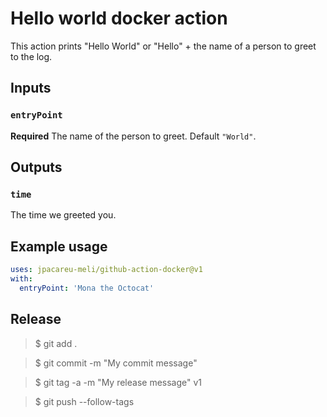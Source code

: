 # Hello world docker action

This action prints "Hello World" or "Hello" + the name of a person to greet to the log.

## Inputs

### `entryPoint`

**Required** The name of the person to greet. Default `"World"`.

## Outputs

### `time`

The time we greeted you.

## Example usage
```yml
uses: jpacareu-meli/github-action-docker@v1
with:
  entryPoint: 'Mona the Octocat'
```

## Release

  > $ git add .

  > $ git commit -m "My commit message"

  > $ git tag -a -m "My release message" v1

  > $ git push --follow-tags